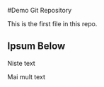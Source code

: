 #Demo Git Repository

This is the first file in this repo.

## Ipsum Below

Niste text

Mai mult text
